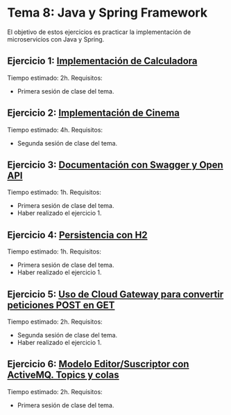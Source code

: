 Tema 8: Java y Spring Framework
=============================================

El objetivo de estos ejercicios es practicar la implementación de microservicios con Java y Spring.

## Ejercicio 1: [**Implementación de Calculadora**](https://github.com/UnirCs/DWFS-PER8408-2324/blob/master/Tema_8/00_Resources/Calculadora/Readme.md)

Tiempo estimado: 2h. Requisitos:

- Primera sesión de clase del tema.

## Ejercicio 2: [**Implementación de Cinema**]()

Tiempo estimado: 4h. Requisitos:

- Segunda sesión de clase del tema.

## Ejercicio 3: [**Documentación con Swagger y Open API**](https://github.com/UnirCs/DWFS-PER8408-2324/blob/master/Tema_8/00_Resources/Swagger/Readme.md)

Tiempo estimado: 1h. Requisitos:

- Primera sesión de clase del tema.
- Haber realizado el ejercicio 1.

## Ejercicio 4: [**Persistencia con H2**]()

Tiempo estimado: 1h. Requisitos:

- Primera sesión de clase del tema.
- Haber realizado el ejercicio 1.

## Ejercicio 5: [**Uso de Cloud Gateway para convertir peticiones POST en GET**]()

Tiempo estimado: 2h. Requisitos:

- Segunda sesión de clase del tema.
- Haber realizado el ejercicio 1.

## Ejercicio 6: [**Modelo Editor/Suscriptor con ActiveMQ. Topics y colas**](https://github.com/UnirCs/DWFS-PER8408-2324/blob/master/Tema_8/00_Resources/EditorSuscriptor/Readme.md)

Tiempo estimado: 2h. Requisitos:

- Primera sesión de clase del tema.